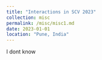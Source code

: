 ```yaml
---
title: "Interactions in SCV 2023"
collection: misc
permalink: /misc/misc1.md
date: 2023-01-01
location: "Pune, India"
---
```

I dont know 
